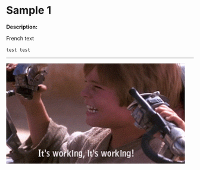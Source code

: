 # Sample 1

**Description:**

French text

````
test test
````

<hr>

![working](images/working.jpg)
